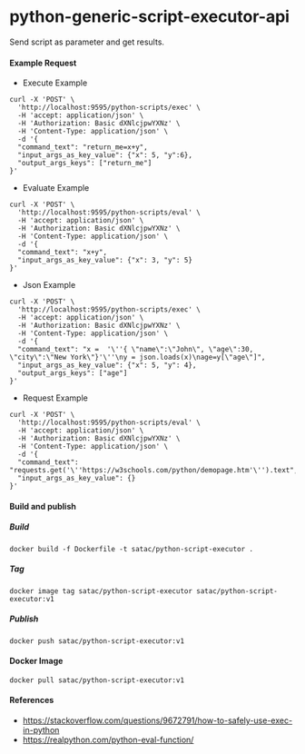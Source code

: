 # python-generic-script-executor-api
Send script as parameter and get results.

#### Example Request
- Execute Example
```
curl -X 'POST' \
  'http://localhost:9595/python-scripts/exec' \
  -H 'accept: application/json' \
  -H 'Authorization: Basic dXNlcjpwYXNz' \
  -H 'Content-Type: application/json' \
  -d '{
  "command_text": "return_me=x+y",
  "input_args_as_key_value": {"x": 5, "y":6},
  "output_args_keys": ["return_me"]
}'
```
- Evaluate Example
```
curl -X 'POST' \
  'http://localhost:9595/python-scripts/eval' \
  -H 'accept: application/json' \
  -H 'Authorization: Basic dXNlcjpwYXNz' \
  -H 'Content-Type: application/json' \
  -d '{
  "command_text": "x+y",
  "input_args_as_key_value": {"x": 3, "y": 5}
}'
```
- Json Example
```
curl -X 'POST' \
  'http://localhost:9595/python-scripts/exec' \
  -H 'accept: application/json' \
  -H 'Authorization: Basic dXNlcjpwYXNz' \
  -H 'Content-Type: application/json' \
  -d '{
  "command_text": "x =  '\''{ \"name\":\"John\", \"age\":30, \"city\":\"New York\"}'\''\ny = json.loads(x)\nage=y[\"age\"]",
  "input_args_as_key_value": {"x": 5, "y": 4},
  "output_args_keys": ["age"]
}'
```
- Request Example
```
curl -X 'POST' \
  'http://localhost:9595/python-scripts/eval' \
  -H 'accept: application/json' \
  -H 'Authorization: Basic dXNlcjpwYXNz' \
  -H 'Content-Type: application/json' \
  -d '{
  "command_text": "requests.get('\''https://w3schools.com/python/demopage.htm'\'').text",
  "input_args_as_key_value": {}
}'
```

#### Build and publish
##### Build
```shell
docker build -f Dockerfile -t satac/python-script-executor .
```

##### Tag
```shell
docker image tag satac/python-script-executor satac/python-script-executor:v1
```

##### Publish
```shell
docker push satac/python-script-executor:v1
```

#### Docker Image
```shell
docker pull satac/python-script-executor:v1
```

#### References
- https://stackoverflow.com/questions/9672791/how-to-safely-use-exec-in-python
- https://realpython.com/python-eval-function/
